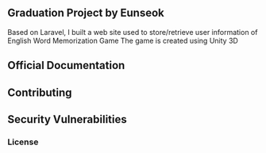 ## Graduation Project by Eunseok

Based on Laravel, I built a web site used to store/retrieve user information of English Word Memorization Game
The game is created using Unity 3D

## Official Documentation



## Contributing



## Security Vulnerabilities



### License


